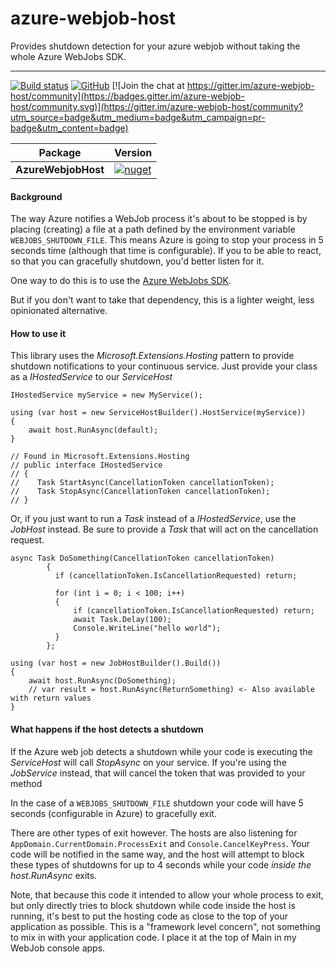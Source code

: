 # azure-webjob-host
Provides shutdown detection for your azure webjob without taking the whole Azure WebJobs SDK.

----------

[![Build status](https://ci.appveyor.com/api/projects/status/gjlmtxmee7txgnfe?svg=true)](https://ci.appveyor.com/project/NathanLBCooper/azure-webjob-host)
[![GitHub](https://img.shields.io/github/license/NathanLBCooper/azure-webjob-host.svg)](LICENSE)
[![Join the chat at https://gitter.im/azure-webjob-host/community](https://badges.gitter.im/azure-webjob-host/community.svg)](https://gitter.im/azure-webjob-host/community?utm_source=badge&utm_medium=badge&utm_campaign=pr-badge&utm_content=badge)

| Package | Version |
| --- | --- |
| **AzureWebjobHost** | [![nuget](https://img.shields.io/nuget/v/AzureWebjobHost.svg)](https://www.nuget.org/packages/AzureWebjobHost/) |

#### Background 

The way Azure notifies a WebJob process it's about to be stopped is by placing (creating) a file at a path defined by the environment variable `WEBJOBS_SHUTDOWN_FILE`. This means Azure is going to stop your process in 5 seconds time (although that time is configurable). If you to be able to react, so that you can gracefully shutdown, you'd better listen for it.

One way to do this is to use the [Azure WebJobs SDK](https://github.com/Azure/azure-webjobs-sdk/wiki).

But if you don't want to take that dependency, this is a lighter weight, less opinionated alternative.

#### How to use it

This library uses the *Microsoft.Extensions.Hosting* pattern to provide shutdown notifications to your continuous service. Just provide your class as a *IHostedService* to our *ServiceHost*


    IHostedService myService = new MyService();
    
    using (var host = new ServiceHostBuilder().HostService(myService))
    {
        await host.RunAsync(default);
    }

    // Found in Microsoft.Extensions.Hosting
    // public interface IHostedService
    // {
    //    Task StartAsync(CancellationToken cancellationToken);
    //    Task StopAsync(CancellationToken cancellationToken);
    // }
    
Or, if you just want to run a *Task* instead of a *IHostedService*, use the *JobHost* instead. Be sure to provide a *Task* that will act on the cancellation request.
 
    async Task DoSomething(CancellationToken cancellationToken)
            {
              if (cancellationToken.IsCancellationRequested) return;

              for (int i = 0; i < 100; i++)
              {
                  if (cancellationToken.IsCancellationRequested) return;
                  await Task.Delay(100);
                  Console.WriteLine("hello world");
              }
            };
    
    using (var host = new JobHostBuilder().Build())
    {
        await host.RunAsync(DoSomething);
        // var result = host.RunAsync(ReturnSomething) <- Also available with return values 
    }
    
#### What happens if the host detects a shutdown
    
If the Azure web job detects a shutdown while your code is executing the *ServiceHost* will call *StopAsync* on your service. If you're using the *JobService* instead, that will cancel the token that was provided to your method

In the case of a `WEBJOBS_SHUTDOWN_FILE` shutdown your code will have 5 seconds (configurable in Azure) to gracefully exit.

There are other types of exit however. The hosts are also listening for `AppDomain.CurrentDomain.ProcessExit` and `Console.CancelKeyPress`. Your code will be notified in the same way, and the host will attempt to block these types of shutdowns for up to 4 seconds while your code *inside the host.RunAsync* exits.

Note, that because this code it intended to allow your whole process to exit, but only directly tries to block shutdown while code inside the host is running, it's best to put the hosting code as close to the top of your application as possible. This is a "framework level concern", not something to mix in with your application code. I place it at the top of Main in my WebJob console apps.

